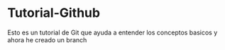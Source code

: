 # Tutorial-Github 
 Esto es un tutorial de Git que ayuda a entender los conceptos basicos y ahora he creado un branch
